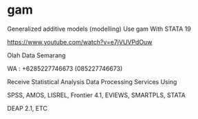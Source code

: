 # gam
Generalized additive models (modelling) Use gam With STATA 19

https://www.youtube.com/watch?v=e7jVUVPdOuw

Olah Data Semarang

WA : +6285227746673 (085227746673)

Receive Statistical Analysis Data Processing Services Using

SPSS, AMOS, LISREL, Frontier 4.1, EVIEWS, SMARTPLS, STATA

DEAP 2.1, ETC
